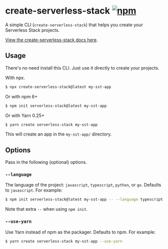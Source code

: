 # create-serverless-stack [![npm](https://img.shields.io/npm/v/create-serverless-stack.svg?style=flat-square)](https://www.npmjs.com/package/create-serverless-stack)

A simple CLI (`create-serverless-stack`) that helps you create your Serverless Stack projects.

[View the create-serverless-stack docs here](https://docs.serverless-stack.com/packages/create-serverless-stack).

## Usage

There's no need install this CLI. Just use it directly to create your projects.

With npx.

```bash
$ npx create-serverless-stack@latest my-sst-app
```

Or with npm 6+

```bash
$ npm init serverless-stack@latest my-sst-app
```

Or with Yarn 0.25+

```bash
$ yarn create serverless-stack my-sst-app
```

This will create an app in the `my-sst-app/` directory.

## Options

Pass in the following (optional) options.

### `--language`

The language of the project: `javascript`, `typescript`, `python`, or `go`. Defaults to `javascript`. For example:

```bash
$ npm init serverless-stack@latest my-sst-app -- --language typescript
```

Note that extra `--` when using `npm init`.

### `--use-yarn`

Use Yarn instead of npm as the packager. Defaults to npm. For example:

```bash
$ yarn create serverless-stack my-sst-app --use-yarn
```

